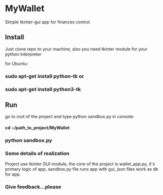 # MyWallet
Simple tkinter-gui app for finances control

## Install
Just clone repo to your machine, also you need tkinter module for your python interpreter

for Ubuntu:
###   sudo apt-get install python-tk or 
###   sudo apt-get install python3-tk  

## Run
go to root of the project and type python sandbox.py in console:

#### cd ~/path_to_project/MyWallet
### python sandbox.py


### Some details of realization

Project use tkinter GUI module, the core of the project is wallet_app.py, it's primary logic of app, sandbox.py file runs app with gui, json files work as db for app. 

### Give feedback...please
